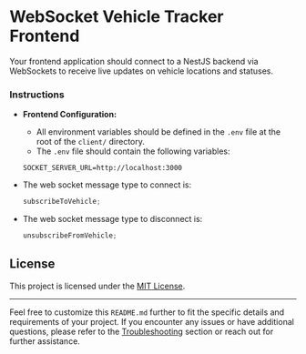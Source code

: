 # WebSocket Vehicle Tracker Frontend

Your frontend application should connect to a NestJS backend via WebSockets to receive live updates on vehicle locations and statuses.

### Instructions

- **Frontend Configuration:**

  - All environment variables should be defined in the `.env` file at the root of the `client/` directory.
  - The `.env` file should contain the following variables:

  ```env
  SOCKET_SERVER_URL=http://localhost:3000
  ```

- The web socket message type to connect is:

  ```typescript
  subscribeToVehicle;
  ```

- The web socket message type to disconnect is:

  ```typescript
  unsubscribeFromVehicle;
  ```

## License

This project is licensed under the [MIT License](LICENSE).

---

Feel free to customize this `README.md` further to fit the specific details and requirements of your project. If you encounter any issues or have additional questions, please refer to the [Troubleshooting](#troubleshooting) section or reach out for further assistance.
